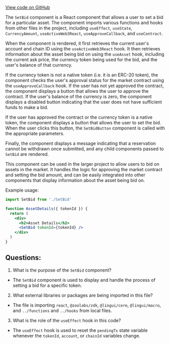 [View code on GitHub](zoo-labs/zoo/blob/master/core/src/marketplace/SetBid.tsx)

The `SetBid` component is a React component that allows a user to set a bid for a particular asset. The component imports various functions and hooks from other files in the project, including `useEffect`, `useState`, `CurrencyAmount`, `useActiveWeb3React`, `useApproveCallback`, and `useContract`. 

When the component is rendered, it first retrieves the current user's account and chain ID using the `useActiveWeb3React` hook. It then retrieves information about the asset being bid on using the `useAsset` hook, including the current ask price, the currency token being used for the bid, and the user's balance of that currency. 

If the currency token is not a native token (i.e. it is an ERC-20 token), the component checks the user's approval status for the market contract using the `useApproveCallback` hook. If the user has not yet approved the contract, the component displays a button that allows the user to approve the contract. If the user's balance of the currency is zero, the component displays a disabled button indicating that the user does not have sufficient funds to make a bid. 

If the user has approved the contract or the currency token is a native token, the component displays a button that allows the user to set the bid. When the user clicks this button, the `SetBidButton` component is called with the appropriate parameters. 

Finally, the component displays a message indicating that a reservation cannot be withdrawn once submitted, and any child components passed to `SetBid` are rendered. 

This component can be used in the larger project to allow users to bid on assets in the market. It handles the logic for approving the market contract and setting the bid amount, and can be easily integrated into other components that display information about the asset being bid on. 

Example usage:

```jsx
import SetBid from './SetBid'

function AssetDetails({ tokenId }) {
  return (
    <div>
      <h2>Asset Details</h2>
      <SetBid tokenId={tokenId} />
    </div>
  )
}
```
## Questions: 
 1. What is the purpose of the `SetBid` component?
- The `SetBid` component is used to display and handle the process of setting a bid for a specific token.

2. What external libraries or packages are being imported in this file?
- The file is importing `react`, `@zoolabs/zdk`, `@lingui/core`, `@lingui/macro`, and `../functions` and `../hooks` from local files.

3. What is the role of the `useEffect` hook in this code?
- The `useEffect` hook is used to reset the `pendingTx` state variable whenever the `tokenId`, `account`, or `chainId` variables change.